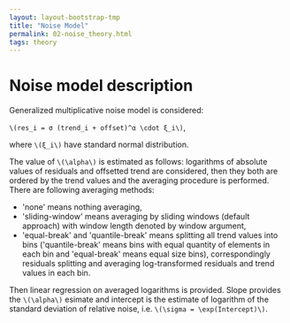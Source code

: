 ```yaml
---
layout: layout-bootstrap-tmp
title: "Noise Model"
permalink: 02-noise_theory.html
tags: theory
---
```


#  Noise model description

Generalized multiplicative noise model is considered:

`\(res_i = σ (trend_i + offset)^α \cdot ξ_i\)`,

where `\(ξ_i\)` have standard normal distribution.

The value of `\(\alpha\)` is estimated as follows:
logarithms of absolute values of residuals and offsetted trend are considered,
then they both are ordered by the trend values and the averaging procedure is performed.
There are following averaging methods:

- 'none' means nothing averaging,
- 'sliding-window' means averaging by sliding windows (default approach) with window length denoted by window argument,
- 'equal-break' and 'quantile-break' means splitting all trend values
into bins ('quantile-break' means bins with equal quantity of elements in each bin and
'equal-break' means equal size bins), correspondingly residuals splitting and averaging
log-transformed residuals and trend values in each bin.

Then linear regression on averaged logarithms is provided. Slope provides the `\(\alpha\)` esimate and intercept is the estimate of logarithm of the standard deviation of relative noise, i.e. `\(\sigma = \exp(Intercept)\)`.